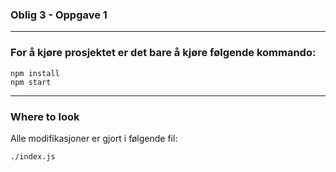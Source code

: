 ### Oblig 3 - Oppgave 1

---
### For å kjøre prosjektet er det bare å kjøre følgende kommando:

```
npm install
npm start
```

---
### Where to look
Alle modifikasjoner er gjort i følgende fil:

```
./index.js
```